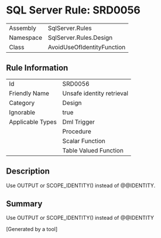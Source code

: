 # SQL Server Rule: SRD0056
  
|    |    |
|----|----|
| Assembly | SqlServer.Rules |
| Namespace | SqlServer.Rules.Design |
| Class | AvoidUseOfIdentityFunction |
  
## Rule Information
  
|    |    |
|----|----|
| Id | SRD0056 |
| Friendly Name | Unsafe identity retrieval |
| Category | Design |
| Ignorable | true |
| Applicable Types | Dml Trigger  |
|   | Procedure |
|   | Scalar Function |
|   | Table Valued Function |
  
## Description
  
Use OUTPUT or SCOPE_IDENTITY() instead of @@IDENTITY.
  
## Summary
  
Use OUTPUT or SCOPE_IDENTITY() instead of @@IDENTITY
  
[Generated by a tool]
